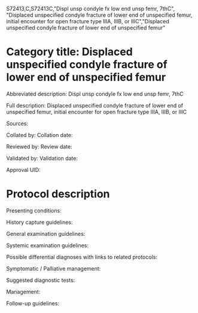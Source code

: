 S72413,C,S72413C,"Displ unsp condyle fx low end unsp femr, 7thC", "Displaced unspecified condyle fracture of lower end of unspecified femur, initial encounter for open fracture type IIIA, IIIB, or IIIC","Displaced unspecified condyle fracture of lower end of unspecified femur"
# Category title: Displaced unspecified condyle fracture of lower end of unspecified femur

Abbreviated description: Displ unsp condyle fx low end unsp femr, 7thC

Full description: Displaced unspecified condyle fracture of lower end of unspecified femur, initial encounter for open fracture type IIIA, IIIB, or IIIC

Sources:

Collated by:
Collation date:

Reviewed by:
Review date:

Validated by:
Validation date:

Approval UID:

# Protocol description

Presenting conditions:

History capture guidelines:

General examination guidelines:

Systemic examination guidelines:

Possible differential diagnoses with links to related protocols:

Symptomatic / Palliative management:

Suggested diagnostic tests:

Management:

Follow-up guidelines:
